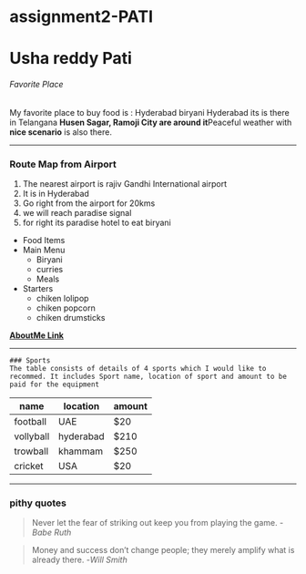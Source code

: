 # assignment2-PATI
# Usha reddy Pati
######  Favorite Place

My favorite place to buy food is : Hyderabad biryani
Hyderabad its is there in Telangana **Husen Sagar, Ramoji City are around it**Peaceful weather with **nice scenario** is also there.
***
### Route Map from Airport

1. The nearest airport is rajiv Gandhi International airport
2. It is in Hyderabad
3. Go right from the airport for 20kms
4. we will reach paradise signal
5. for right its paradise hotel to eat biryani

* Food Items
* Main Menu
    * Biryani
    * curries
    * Meals
* Starters
    * chiken lolipop
    * chiken popcorn
    * chiken drumsticks

 **[AboutMe Link](AboutMe.md)**

   ***
    ### Sports
    The table consists of details of 4 sports which I would like to recommed. It includes Sport name, location of sport and amount to be paid for the equipment

   |name|location|amount|
   |----|--------|------|
   |football|UAE|$20|
   |vollyball|hyderabad|$210|
   |trowball|khammam|$250|
   |cricket|USA|$20|

***
 ### pithy quotes

>Never let the fear of striking out keep you from playing the game.   -*Babe Ruth*


>Money and success don’t change people; they merely amplify what is already there.   -*Will Smith*



